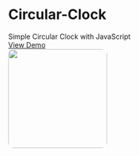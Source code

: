 # Circular-Clock
Simple Circular Clock with JavaScript <br>
<a href="https://codepen.io/AbolfazlAbbasi7/pen/LYrQzXe">View Demo</a> <br>
<img src="https://shots.codepen.io/AbolfazlAbbasi7/pen/LYrQzXe-800.jpg?version=1669105981" style='width:200px; height:auto; border-radius:10px'/>
